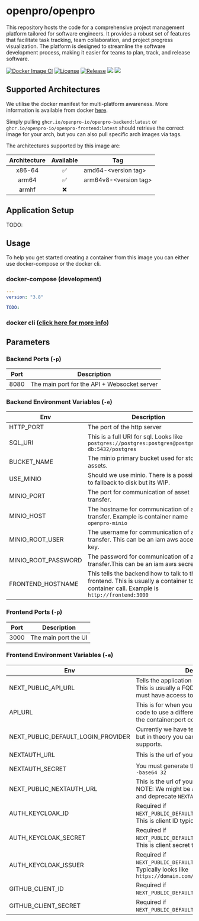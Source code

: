 # openpro/openpro

This repository hosts the code for a comprehensive project management platform tailored for software engineers. It provides a robust set of features that facilitate task tracking, team collaboration, and project progress visualization. The platform is designed to streamline the software development
process, making it easier for teams to plan, track, and release software.

[![Docker Image CI](https://github.com/openpro-io/openpro/actions/workflows/docker-image.yml/badge.svg)](https://github.com/openpro-io/openpro/actions/workflows/docker-image.yml)
[![License](https://img.shields.io/github/license/golangci/golangci-lint)](/LICENSE.txt)
[![Release](https://img.shields.io/github/release/openpro-io/openpro.svg)](https://github.com/openpro-io/openpro/releases/latest)
[![](https://dcbadge.vercel.app/api/server/3WxA2pz7YB)](https://discord.gg/3WxA2pz7YB)
[![](https://img.shields.io/badge/LinkedIn-0077B5?style=for-the-badge&logo=linkedin&logoColor=white)](https://www.linkedin.com/in/claygorman)

## Supported Architectures

We utilise the docker manifest for multi-platform awareness. More information is available from docker [here](https://distribution.github.io/distribution/spec/manifest-v2-2/#manifest-list).

Simply pulling `ghcr.io/openpro-io/openpro-backend:latest` or  `ghcr.io/openpro-io/openpro-frontend:latest` should retrieve the correct image for your arch, but you can also pull specific arch images via tags.

The architectures supported by this image are:

| Architecture | Available | Tag                     |
|:------------:|:---------:|-------------------------|
|    x86-64    |     ✅     | amd64-\<version tag\>   |
|    arm64     |     ✅     | arm64v8-\<version tag\> |
|    armhf     |     ❌     |                         |

## Application Setup

TODO:

## Usage

To help you get started creating a container from this image you can either use docker-compose or the docker cli.

### docker-compose (development)

```yaml
---
version: "3.8"

TODO:
```

### docker cli ([click here for more info](https://docs.docker.com/engine/reference/commandline/cli/))

## Parameters

### Backend Ports (`-p`)

| Port | Description                                  | 
|------|----------------------------------------------|
| 8080 | The main port for the API + Websocket server |

### Backend Environment Variables (`-e`)

| Env                 | Description                                                                                                                          | Default | Required           |
|---------------------|--------------------------------------------------------------------------------------------------------------------------------------|---------|--------------------|
| HTTP_PORT           | The port of the http server                                                                                                          | 8080    | :x:                |
| SQL_URI             | This is a full URI for sql. Looks like `postgres://postgres:postgres@postgresql-db:5432/postgres`                                    |         | :heavy_check_mark: |
| BUCKET_NAME         | The minio primary bucket used for storing assets.                                                                                    | uploads | :heavy_check_mark: |
| USE_MINIO           | Should we use minio. There is a possibility to fallback to disk but its WIP.                                                         | 1       | :x:                |
| MINIO_PORT          | The port for communication of asset transfer.                                                                                        | 9000    | :x:                |
| MINIO_HOST          | The hostname for communication of asset transfer. Example is container name `openpro-minio`                                          |         | :heavy_check_mark: |
| MINIO_ROOT_USER     | The username for communication of asset transfer. This can be an iam aws access key.                                                 |         | :heavy_check_mark: |
| MINIO_ROOT_PASSWORD | The password for communication of asset transfer.This can be an iam aws secret key.                                                  |         | :heavy_check_mark: |
| FRONTEND_HOSTNAME   | This tells the backend how to talk to the frontend. This is usually a container to container call. Example is `http://frontend:3000` |         | :heavy_check_mark: |

### Frontend Ports (`-p`)

| Port | Description          | 
|------|----------------------|
| 3000 | The main port the UI |

### Frontend Environment Variables (`-e`)

| Env                                | Description                                                                                                                      | Default | Required            |
|------------------------------------|----------------------------------------------------------------------------------------------------------------------------------|---------|---------------------|
| NEXT_PUBLIC_API_URL                | Tells the application where the backend is. This is usually a FQDN. The client browser must have access to this url.             |         | :heavy_check_mark:  |
| API_URL                            | This is for when you want to tell the server side code to use a different url. This can often be the container:port combination. |         | :x:                 |
| NEXT_PUBLIC_DEFAULT_LOGIN_PROVIDER | Currently we have tested `keycloak` and `github` but in theory you can use anything nextauth supports.                           |         | :heavy_check_mark:  |
| NEXTAUTH_URL                       | This is the url of your frontend public facing.                                                                                  |         | :heavy_check_mark:  |
| NEXTAUTH_SECRET                    | You must generate this yourself. `openssl rand -base64 32`                                                                       |         | :heavy_check_mark:  |
| NEXT_PUBLIC_NEXTAUTH_URL           | This is the url of your frontend public facing. NOTE: We might be able to use this entirely and deprecate `NEXTAUTH_URL`         |         | :heavy_check_mark:  |
| AUTH_KEYCLOAK_ID                   | Required if `NEXT_PUBLIC_DEFAULT_LOGIN_PROVIDER=keycloak`. This is client ID typically.                                          |         | :heavy_check_mark:* |
| AUTH_KEYCLOAK_SECRET               | Required if `NEXT_PUBLIC_DEFAULT_LOGIN_PROVIDER=keycloak`. This is client secret typically.                                      |         | :heavy_check_mark:* |
| AUTH_KEYCLOAK_ISSUER               | Required if `NEXT_PUBLIC_DEFAULT_LOGIN_PROVIDER=keycloak`. Typically looks like `https://domain.com/realms/REALMNAME`            |         | :heavy_check_mark:* |
| GITHUB_CLIENT_ID                   | Required if `NEXT_PUBLIC_DEFAULT_LOGIN_PROVIDER=github`.                                                                         |         | :heavy_check_mark:* |
| GITHUB_CLIENT_SECRET               | Required if `NEXT_PUBLIC_DEFAULT_LOGIN_PROVIDER=github`.                                                                         |         | :heavy_check_mark:* |

